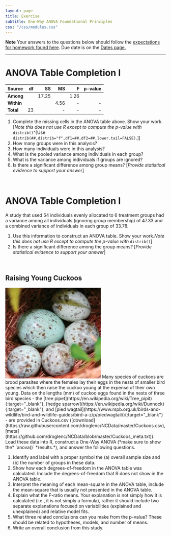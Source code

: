 ```yaml
---
layout: page
title: Exercise
subtitle: One-Way ANOVA Foundational Principles
css: "/css/modules.css"
---
```


<div class="alert alert-warning">
  <strong>Note</strong> Your answers to the questions below should follow the <a href="../../resources/hwformat" target="_blank">expectations for homework found here</a>. Due date is on the <a href="../../resources/Dates-Current" target="_blank">Dates page.</a>
</div>

----

# ANOVA Table Completion I

Source     | df |   SS  |  MS  |   F  | p-value
:----------|---:|------:|-----:|-----:|--------:
**Among**  |    | 17.25 |      | 1.26 |
**Within** |    |       | 4.56 |   -  | -
**Total**  | 23 |       |  -   |   -  | -

1. Complete the missing cells in the ANOVA table above. Show your work. [*Note this does not use R except to compute the p-value with* `distrib()`^[Use `distrib(##,distrib="f",df1=##,df2=##,lower.tail=FALSE)`.]]
1. How many groups were in this analysis?
1. How many individuals were in this analysis?
1. What is the pooled variance among individuals in each group?
1. What is the variance among individuals if groups are ignored?
1. Is there a significant difference among group means? [*Provide statistical evidence to support your answer*]

&nbsp;

# ANOVA Table Completion I

A study that used 54 individuals evenly allocated to 6 treatment groups had a variance among all individuals (ignoring group membership) of 47.33 and a combined variance of individuals in each group of 33.78.

1. Use this information to construct an ANOVA table. Show your work.*Note this does not use R except to compute the p-value with* `distrib()`]
2. Is there a significant difference among the group means? [*Provide statistical evidence to support your answer*]

&nbsp;

## Raising Young Cuckoos
<img src="../zimgs/cuckoo-eggs.jpg" alt="Cuckoo Eggs" class="img-right">
Many species of cuckoos are brood parasites where the females lay their eggs in the nests of smaller bird species which then raise the cuckoo young at the expense of their own young. Data on the lengths (mm) of cuckoo eggs found in the nests of three bird species - the [tree pipet](https://en.wikipedia.org/wiki/Tree_pipit){:target="_blank"}, [hedge sparrow](https://en.wikipedia.org/wiki/Dunnock){:target="_blank"}, and [pied wagtail](https://www.rspb.org.uk/birds-and-wildlife/bird-and-wildlife-guides/bird-a-z/p/piedwagtail/){:target="_blank"} - are provided in Cuckoos.csv ([download](https://raw.githubusercontent.com/droglenc/NCData/master/Cuckoos.csv), [meta](https://github.com/droglenc/NCData/blob/master/Cuckoos_meta.txt)). Load these data into R, construct a One-Way ANOVA (*make sure to show the* `anova()` *results.*), and answer the following questions.

1. Identify and label with a proper symbol the (a) overall sample size and (b) the number of groups in these data.
1. Show how each degrees-of-freedom in the ANOVA table was calculated. Include the degrees-of-freedom that R does not show in the ANOVA table.
1. Interpret the meaning of each mean-square in the ANOVA table, include the mean-square that is usually not presented in the ANOVA table.
1. Explain what the F-ratio means. Your explanation is not simply how it is calculated (i.e., it is not simply a formula), rather it should include two separate explanations focused on variabilities (explained and unexplained) and relative model fits.
1. What three related conclusions can you make from the p-value? These should be related to hypotheses, models, and number of means.
1. Write an overall conclusion from this study.
